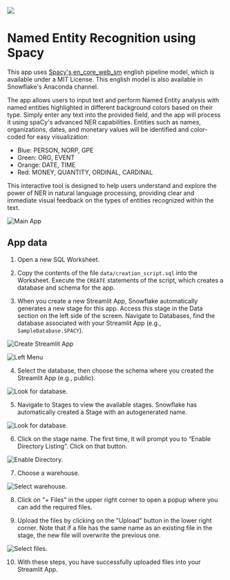 ![](../shared_assets/sis-header.jpeg)

# Named Entity Recognition using Spacy
This app uses [Spacy's en_core_web_sm](https://spacy.io/models/en#en_core_web_sm) english pipeline model, which is available under a MIT License. This english model is also available in Snowflake's Anaconda channel. 

The app allows users to input text and perform Named Entity analysis with named entities highlighted in different background colors based on their type.
Simply enter any text into the provided field, and the app will process it using spaCy's advanced NER capabilities. Entities such as names, organizations, dates, and monetary values will be identified and color-coded for easy visualization:
- Blue: PERSON, NORP, GPE
- Green: ORG, EVENT
- Orange: DATE, TIME
- Red: MONEY, QUANTITY, ORDINAL, CARDINAL

This interactive tool is designed to help users understand and explore the power of NER in natural language processing, providing clear and immediate visual feedback on the types of entities recognized within the text.

![Main App](./assets/spacy.png)

## App data
1. Open a new SQL Worksheet.

2. Copy the contents of the file `data/creation_script.sql` into the Worksheet. Execute the `CREATE` statements of the script, which creates a database and schema for the app.

3. When you create a new Streamlit App, Snowflake automatically generates a new stage for this app. Access this stage in the Data section on the left side of the screen. Navigate to Databases, find the database associated with your Streamlit App (e.g., `SampleDatabase.SPACY`).

![Create Streamlit App](../shared_assets/streamlit_app.png)

![Left Menu](../shared_assets/left_menu.png)

4. Select the database, then choose the schema where you created the Streamlit App (e.g., public).

![Look for database](../shared_assets/look_for_database.png).

5. Navigate to Stages to view the available stages. Snowflake has automatically created a Stage with an autogenerated name.

![Look for database](../shared_assets/look_for_database2.png).

6. Click on the stage name. The first time, it will prompt you to “Enable Directory Listing”. Click on that button.

![Enable Directory](../shared_assets/enable_directory.png).

7. Choose a warehouse.

![Select warehouse](../shared_assets/select_warehouse.png).

8. Click on “+ Files” in the upper right corner to open a popup where you can add the required files.

9. Upload the files by clicking on the "Upload" button in the lower right corner. Note that if a file has the same name as an existing file in the stage, the new file will overwrite the previous one.

![Select files](../shared_assets/upload_file.png).

10. With these steps, you have successfully uploaded files into your Streamlit App.